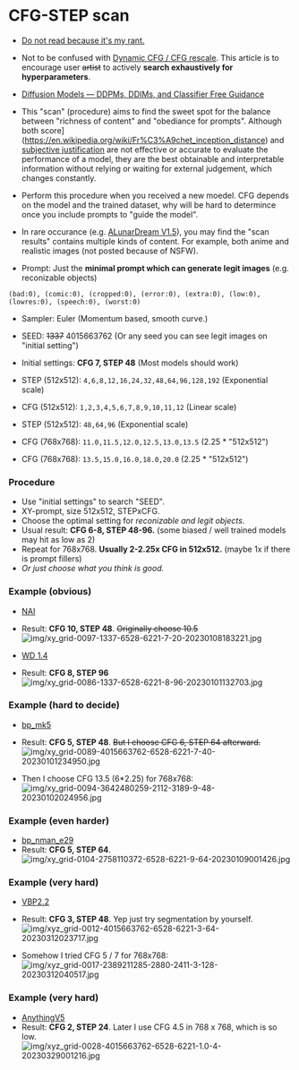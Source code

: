 # CFG-STEP scan #

- [Do not read because it's my rant.](../ch98/cfg.md)

- Not to be confused with [Dynamic CFG / CFG rescale](./dynamic_cfg.md). This article is to encourage user ~~artist~~ to actively **search exhaustively for hyperparameters**.

- [Diffusion Models — DDPMs, DDIMs, and Classifier Free Guidance](https://betterprogramming.pub/diffusion-models-ddpms-ddims-and-classifier-free-guidance-e07b297b2869#5cf1)

- This "scan" (procedure) aims to find the sweet spot for the balance between "richness of content" and "obediance for prompts". Although both score](https://en.wikipedia.org/wiki/Fr%C3%A9chet_inception_distance) and [subjective justification](https://pubmed.ncbi.nlm.nih.gov/26903834/) are not effective or accurate to evaluate the performance of a model, they are the best obtainable and interpretable information without relying or waiting for external judgement, which changes constantly.

- Perform this procedure when you received a new moedel. CFG depends on the model and the trained dataset, why will be hard to determince once you include prompts to "guide the model".

- In rare occurance (e.g. [ALunarDream V1.5](https://huggingface.co/lunachan/ALunarDream)), you may find the "scan results" contains multiple kinds of content. For example, both anime and realistic images (not posted because of NSFW).

- Prompt: Just the **minimal prompt which can generate legit images** (e.g. reconizable objects)
```
(bad:0), (comic:0), (cropped:0), (error:0), (extra:0), (low:0), (lowres:0), (speech:0), (worst:0)
```

- Sampler: Euler (Momentum based, smooth curve.)
- SEED: ~~1337~~ 4015663762 (Or any seed you can see legit images on "initial setting")
- Initial settings: **CFG 7, STEP 48** (Most models should work)

- STEP (512x512): `4,6,8,12,16,24,32,48,64,96,128,192` (Exponential scale)
- CFG (512x512): `1,2,3,4,5,6,7,8,9,10,11,12` (Linear scale)

- STEP (512x512): `48,64,96` (Exponential scale)
- CFG (768x768): `11.0,11.5,12.0,12.5,13.0,13.5` (2.25 * "512x512")
- CFG (768x768): `13.5,15.0,16.0,18.0,20.0` (2.25 * "512x512")

### Procedure ###
- Use "initial settings" to search "SEED".
- XY-prompt, size 512x512, STEPxCFG.
- Choose the optimal setting for *reconizable and legit objects*.
- Usual result: **CFG 6-8, STEP 48-96.** (some biased / well trained models may hit as low as 2)
- Repeat for 768x768. **Usually 2-2.25x CFG in 512x512.** (maybe 1x if there is prompt fillers)
- *Or just choose what you think is good.*

### Example (obvious) ###
- [NAI](../ch99/925997e9.md)
- Result: **CFG 10, STEP 48**. ~~Originally choose 10.5~~
![img/xy_grid-0097-1337-6528-6221-7-20-20230108183221.jpg](img/xy_grid-0097-1337-6528-6221-7-20-20230108183221.jpg)


- [WD 1.4](https://huggingface.co/hakurei/waifu-diffusion-v1-4)
- Result: **CFG 8, STEP 96**
![img/xy_grid-0086-1337-6528-6221-8-96-20230101132703.jpg](img/xy_grid-0086-1337-6528-6221-8-96-20230101132703.jpg)

### Example (hard to decide) ###

- [bp_mk5](https://huggingface.co/Crosstyan/BPModel)
- Result: **CFG 5, STEP 48**. ~~But I choose CFG 6, STEP 64 afterward.~~
![img/xy_grid-0089-4015663762-6528-6221-7-40-20230101234950.jpg](img/xy_grid-0089-4015663762-6528-6221-7-40-20230101234950.jpg)

- Then I choose CFG 13.5 (6*2.25) for 768x768:
![img/xy_grid-0094-3642480259-2112-3189-9-48-20230102024956.jpg](img/xy_grid-0094-3642480259-2112-3189-9-48-20230102024956.jpg)

### Example (even harder) ###

- [bp_nman_e29](https://huggingface.co/Crosstyan/BPModel/blob/main/NMFSAN/README.md)
- Result: **CFG 5, STEP 64**.
![img/xy_grid-0104-2758110372-6528-6221-9-64-20230109001426.jpg](img/xy_grid-0104-2758110372-6528-6221-9-64-20230109001426.jpg)

### Example (very hard) ###

- [VBP2.2](https://t.me/StableDiffusion_CN/924998)
- Result: **CFG 3, STEP 48**. Yep just try segmentation by yourself.
![img/xyz_grid-0012-4015663762-6528-6221-3-64-20230312023717.jpg](img/xyz_grid-0012-4015663762-6528-6221-3-64-20230312023717.jpg)

- Somehow I tried CFG 5 / 7 for 768x768:
![img/xyz_grid-0017-2389211285-2880-2411-3-128-20230312040517.jpg](img/xyz_grid-0017-2389211285-2880-2411-3-128-20230312040517.jpg)

### Example (very hard) ###

- [AnythingV5](https://civitai.com/models/9409/anything-v5-or-anything-diffusion-original)
- Result: **CFG 2, STEP 24**. Later I use CFG 4.5 in 768 x 768, which is so low.
![img/xyz_grid-0028-4015663762-6528-6221-1.0-4-20230329001216.jpg](img/xyz_grid-0028-4015663762-6528-6221-1.0-4-20230329001216.jpg)
